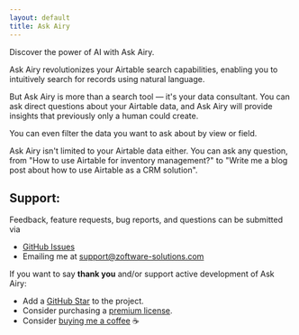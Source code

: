 ```yaml
---
layout: default
title: Ask Airy 
---
```


[//]: # (<img src="./final-demo-gif.gif">)

Discover the power of AI with Ask Airy.

Ask Airy revolutionizes your Airtable search capabilities, enabling you to intuitively search for records using natural language.

But Ask Airy is more than a search tool — it's your data consultant.
You can ask direct questions about your Airtable data, and Ask Airy will provide insights that previously only a human
could create.

You can even filter the data you want to ask about by view or field.

Ask Airy isn't limited to your Airtable data either. You can ask any question, from "How to use Airtable for inventory
management?"
to "Write me a blog post about how to use Airtable as a CRM solution".

[//]: # (Start your [free trial now]&#40;https://www.zoftware-solutions.com/l/ask-airy&#41;!)

## Support:

Feedback, feature requests, bug reports, and questions can be submitted via

- [GitHub Issues](https://github.com/Zakinator123/ask-airy/issues/new?assignees=&labels=question&template=04_SUPPORT_QUESTION.md&title=support%3A+)
- Emailing me at support@zoftware-solutions.com

If you want to say **thank you** and/or support active development of Ask Airy:

- Add a [GitHub Star](https://github.com/Zakinator123/ask-airy) to the project.
- Consider purchasing a [premium license](https://www.zoftware-solutions.com/l/ask-airy).
- Consider [buying me a coffee](https://www.buymeacoffee.com/zakey) ☕️
